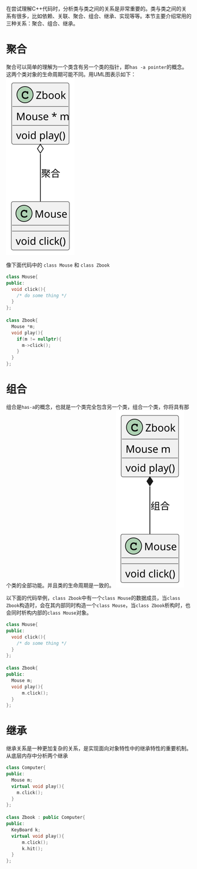 在尝试理解C++代码时，分析类与类之间的关系是非常重要的。类与类之间的关系有很多，比如依赖、关联、聚合、组合、继承、实现等等。本节主要介绍常用的三种关系：聚合、组合、继承。

# 聚合
聚合可以简单的理解为一个类含有另一个类的指针，即``has -a pointer``的概念。这两个类对象的生命周期可能不同。用UML图表示如下：  
![聚合](out/class_relationship/Aggregation.svg)

像下面代码中的 ``class Mouse`` 和 ``class Zbook``
```c++
class Mouse{
public:
  void click(){
    /* do some thing */
  }
};

class Zbook{
  Mouse *m;
  void play(){
    if(m != nullptr){
      m->click();
    }
  }
};
```

# 组合
组合是``has-a``的概念，也就是一个类完全包含另一个类，组合一个类，你将具有那个类的全部功能。并且类的生命周期是一致的。
![组合](out/class_relationship/Composition.svg)

以下面的代码举例，``class Zbook``中有一个``class Mouse``的数据成员，当``class Zbook``构造时，会在其内部同时构造一个``class Mouse``，当``class Zbook``析构时，也会同时析构内部的``class Mouse``对象。
```c++
class Mouse{
public:
  void click(){
    /* do some thing */
  }
};

class Zbook{
public:
  Mouse m;
  void play(){
      m.click();
  }
};
```
# 继承
继承关系是一种更加复杂的关系，是实现面向对象特性中的继承特性的重要机制。从底层内存中分析两个继承


```c++
class Computer{
public:
  Mouse m;
  virtual void play(){
    m.click();
  }
};

class Zbook : public Computer{
public:
  KeyBoard k;
  virtual void play(){
      m.click();
      k.hit();
  }
};
```